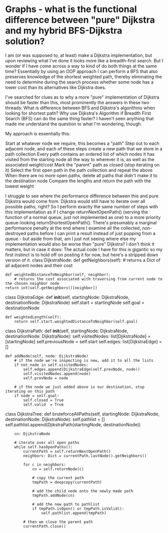 
# Graphs - what is the functional difference between "pure" Dijkstra and my hybrid BFS-Dijkstra solution?

I am (or was supposed to, at least) make a Dijkstra implementation, but upon reviewing what I've done it looks more like a breadth-first search. But I wonder if I have come across a way to kind of do both things at the same time?
Essentially by using an OOP approach I can perform a BFS that also preserves knowledge of the shortest weighted path, thereby eliminating the need to determine during the search process whether some node has a lower cost than its alternatives like Dijkstra does.

I've searched for clues as to why a more "pure" implementation of Dijkstra should be faster than this, most prominently the answers in these two threads:
What is difference between BFS and Dijkstra's algorithms when looking for shortest path?
Why use Dijkstra's Algorithm if Breadth First Search (BFS) can do the same thing faster?
I haven't seen anything that made me understand the question to what I'm wondering, though.

My approach is essentially this:

Start at whatever node we require, this becomes a "path"
Step out to each adjacent node, and each of these steps create a new path that we store in a path collection
Every path contains an ordered list of which nodes it has visited from the starting node all the way to wherever it is, as well as the associated weight/cost
Mark the "parent" path as closed (stop iterating on it)
Select the first open path in the path collection and repeat the above
When there are no more open paths, delete all paths that didn't make it to the destination node
Compare the lengths and return the path with the lowest weight

I struggle to see where the performance difference between this and pure Dijkstra would come from. Dijkstra would still have to iterate over all possible paths, right? So I perform exactly the same number of steps with this implementation as if I change returnNextOpenPath() (serving the function of a normal queue, just not implemented as one) to a more priority queue-looking returnShortestOpenPath().
There's presumably a marginal performance penalty at the end where I examine all the collected, non-destroyed paths before I can print a result instead of just popping from a queue - but aside from that, am I just not seeing where else my implementation would also be worse than "pure" Dijkstra?
I don't think it matters, but in case it does: The actual code I have for this is gigantic so my first instinct is to hold off on posting it for now, but here's a stripped down version of it.
class DijkstraNode:
    def getNeighbors(self):
        # returns a Dict of all adjacent nodes and their cost

    def weightedDistanceToNeighbor(self, neighbor):
        # returns the cost associated with traversing from current node to the chosen neighbor node
    return int(self.getNeighbors()[neighbor])


class DijkstraEdge:
    def __init__(self, startingNode: DijkstraNode, destinationNode: DijkstraNode)
        self.start = startingNode
        self.goal  = destinationNode

    def weightedLength(self):
        return self.start.weightedDistanceToNeighbor(self.goal)


class DijkstraPath:
    def __init__(self, startingNode: DijkstraNode, destinationNode: DijkstraNode):
        self.visitedNodes: list[DjikstraNode] = [startingNode]
        self.previousNode = self.start
        self.edges: list[DijkstraEdge] = []

    def addNode(self, node: DijkstraNode)
        # if the node we're inspecting is new, add it to all the lists
        if not node in self.visitedNodes:        
            self.edges.append(DijkstraEdge(self.prevNode, node))
            self.visitedNodes.append(node)
            self.prevNode = node
        
        # if the node we just added above is our destination, stop iterating on this path
        if node = self.goal:
            self.closed = True
            self.valid  = True


class DijkstraTree:
    def bruteforceAllPaths(self, startingNode: DijkstraNode, destinationNode: DijkstraNode):
        self.pathlist = []
        self.pathlist.append(DjikstraPath(startingNode, destinationNode))

        cn: DjikstraNode

        # iterate over all open paths
        while self.hasOpenPaths():
            currentPath = self.returnNextOpenPath()
            neighbors: Dict = currentPath.lastNode().getNeighbors()

            for c in neighbors:
                cn = self.returnNode(c)

                # copy the current path 
                tmpPath = deepcopy(currentPath)

                # add the child node onto the newly made path
                tmpPath.addNode(cn)

                # add the new path to pathlist
                if tmpPath.isOpen() or tmpPath.isValid():
                    self.pathlist.append(tmpPath)

            # then we close the parent path
            currentPath.close()


        